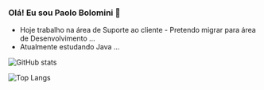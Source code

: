 ### Olá! Eu sou Paolo Bolomini 👋

- Hoje trabalho na área de Suporte ao cliente - Pretendo migrar para área de Desenvolvimento ...
- Atualmente estudando Java ...

![GitHub stats](https://github-readme-stats.vercel.app/api?username=PaoloBolomini&show_icons=true&hide=stars,issues,contribs&theme=dark )

![Top Langs](https://github-readme-stats.vercel.app/api/top-langs/?username=PaoloBolomini&layout=compact&theme=dark&border_radius=4.5&)


















<link rel="stylesheet" href="https://cdn.jsdelivr.net/gh/devicons/devicon@v2.15.1/devicon.min.css">
<i class="devicon-java-plain-wordmark"></i>




  

